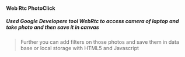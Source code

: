#### Web Rtc PhotoClick
##### Used Google Developere tool WebRtc to access camera of laptop and take photo and then save it in canvas
> Further you can add filters on those photos and save them in data base or local storage with HTML5 and Javascript
